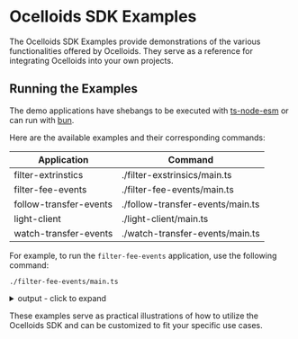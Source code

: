 # Ocelloids SDK Examples

The Ocelloids SDK Examples provide demonstrations of the various functionalities offered by Ocelloids.
They serve as a reference for integrating Ocelloids into your own projects.

## Running the Examples

The demo applications have shebangs to be executed with [ts-node-esm](https://typestrong.org/ts-node/) 
or can run with [bun](https://bun.sh).

Here are the available examples and their corresponding commands:

| Application            | Command                          |
| ---------------------- | -------------------------------- |
| filter-extrinstics     | ./filter-exstrinsics/main.ts     |
| filter-fee-events      | ./filter-fee-events/main.ts      |
| follow-transfer-events | ./follow-transfer-events/main.ts |
| light-client           | ./light-client/main.ts           |
| watch-transfer-events  | ./watch-transfer-events/main.ts  |

For example, to run the `filter-fee-events` application, use the following command:

```shell
./filter-fee-events/main.ts
```
<details>
<summary>output - click to expand</summary>

```javascript
// ...skip...
{
  eventId: '16134446-2-0',
  extrinsicId: '16134446-2',
  extrinsicPosition: 0,
  blockNumber: '16,134,446',
  method: 'Withdraw',
  section: 'balances',
  index: '0x0508',
  data: {
    who: '12xtAYsRUrmbniiWQqJtECiBQrMn8AypQcXhnQAc6RB6XkLW',
    amount: '161,430,964'
  }
}
{
  eventId: '16134446-2-4',
  extrinsicId: '16134446-2',
  extrinsicPosition: 4,
  blockNumber: '16,134,446',
  method: 'Deposit',
  section: 'balances',
  index: '0x0507',
  data: {
    who: '13UVJyLnbVp9RBZYFwFGyDvVd1y27Tt8tkntv6Q7JVPhFsTB',
    amount: '129,144,771'
  }
}
{
  eventId: '16134446-2-6',
  extrinsicId: '16134446-2',
  extrinsicPosition: 6,
  blockNumber: '16,134,446',
  method: 'Deposit',
  section: 'balances',
  index: '0x0507',
  data: {
    who: '12YVhYTtGpTCSXRvPHyNjDK7y5p4J52ppBVJGjWh2PGrUe9r',
    amount: '32,286,193'
  }
}
```
</details>

These examples serve as practical illustrations of how to utilize the Ocelloids SDK and can be customized to fit your specific use cases.
